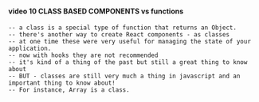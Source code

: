 #### video 10 CLASS BASED COMPONENTS vs functions

    -- a class is a special type of function that returns an Object.
    -- there's another way to create React components - as classes
    -- at one time these were very useful for managing the state of your application.
    -- now with hooks they are not recommended
    -- it's kind of a thing of the past but still a great thing to know about
    -- BUT - classes are still very much a thing in javascript and an important thing to know about!
    -- For instance, Array is a class.
